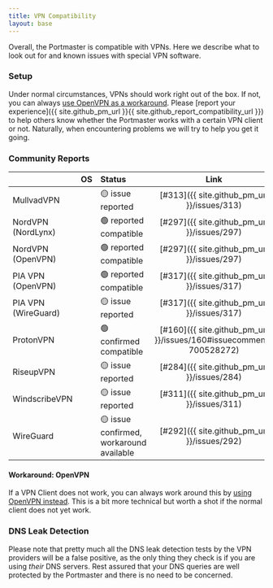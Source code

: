 ```yaml
---
title: VPN Compatibility
layout: base
---
```


Overall, the Portmaster is compatible with VPNs. Here we describe what to look out for and known issues with special VPN software.

### Setup

Under normal circumstances, VPNs should work right out of the box. If not, you can always [use OpenVPN as a workaround](#workaround-openvpn). Please [report your experience]({{ site.github_pm_url }}{{ site.github_report_compatibility_url }}) to help others know whether the Portmaster works with a certain VPN client or not. Naturally, when encountering problems we will try to help you get it going.

### Community Reports

<!--

## Status Guideline

- 🟢 confirmed compatible                  (confirmed by the Safing team)
- 🟢 reported compatible                   (reported by the community)
- 🟡 issue reported                        (reported by the community)
- 🟡 issue confirmed, workaround available (confirmed by the Safing team)
- 🚫 issue confirmed                       (confirmed by the Safing team)

-->

| | OS | Status | Link |
|:---|:---|:---|:---:|
| MullvadVPN | <i class="fab fa-windows"></i> | 🟡 issue reported | [#313]({{ site.github_pm_url }}/issues/313) |
| NordVPN (NordLynx) | <i class="fab fa-linux"></i> | 🟢 reported compatible | [#297]({{ site.github_pm_url }}/issues/297) |
| NordVPN (OpenVPN) | <i class="fab fa-linux"></i> | 🟢 reported compatible | [#297]({{ site.github_pm_url }}/issues/297) |
| PIA VPN (OpenVPN) | <i class="fab fa-linux"></i> | 🟢 reported compatible | [#317]({{ site.github_pm_url }}/issues/317) |
| PIA VPN (WireGuard) | <i class="fab fa-linux"></i> | 🟡 issue reported | [#317]({{ site.github_pm_url }}/issues/317) |
| ProtonVPN | <i class="fab fa-windows"></i> | 🟢 confirmed compatible | [#160]({{ site.github_pm_url }}/issues/160#issuecomment-700528272) |
| RiseupVPN | <i class="fab fa-linux"></i>| 🟡 issue reported | [#284]({{ site.github_pm_url }}/issues/284) |
| WindscribeVPN | <i class="fab fa-windows"></i>| 🟡 issue reported | [#311]({{ site.github_pm_url }}/issues/311) |
| WireGuard | <i class="fab fa-linux"></i>| 🟡 issue confirmed, workaround available | [#292]({{ site.github_pm_url }}/issues/292) |

#### Workaround: OpenVPN

If a VPN Client does not work, you can always work around this by [using OpenVPN instead](https://openvpn.net/community-resources/how-to/). This is a bit more technical but worth a shot if the normal client does not yet work.

### DNS Leak Detection

Please note that pretty much all the DNS leak detection tests by the VPN providers will be a false positive, as the only thing they check is if you are using _their_ DNS servers. Rest assured that your DNS queries are well protected by the Portmaster and there is no need to be concerned.
